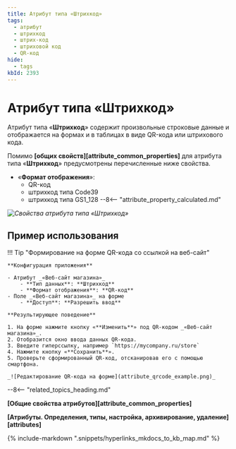 ```yaml
---
title: Атрибут типа «Штрихкод»
tags:
  - атрибут
  - штрихкод
  - штрих-код
  - штриховой код
  - QR-код
hide:
  - tags
kbId: 2393
---
```


# Атрибут типа «Штрихкод»

Атрибут типа «**Штрихкод**» содержит произвольные строковые данные и отображается на формах и в таблицах в виде QR-кода или штрихового кода.

Помимо **[общих свойств][attribute_common_properties]** для атрибута типа «**Штрихкод**» предусмотрены перечисленные ниже свойства.

- «**Формат отображения**»:
    - QR-код
    - штрихкод типа Code39
    - штрихкод типа GS1_128
--8<-- "attribute_property_calculated.md"

_![Свойства атрибута типа «Штрихкод»](attribute_qrcode_properties.png)_

## Пример использования

!!! Tip "Формирование на форме QR-кода со ссылкой на веб-сайт"

    **Конфигурация приложения**

    - Атрибут _«Веб-сайт магазина»_
        - **Тип данных**: **Штрихкод**
        - **Формат отображения**: **QR-код**
    - Поле _«Веб-сайт магазина»_ на форме
        - **Доступ**: **Разрешить ввод**

    **Результирующее поведение**

    1. На форме нажмите кнопку «**Изменить**» под QR-кодом _«Веб-сайт магазина»_.
    2. Отобразится окно ввода данных QR-кода.
    3. Введите гиперссылку, например `https://mycompany.ru/store`
    4. Нажмите кнопку «**Сохранить**».
    5. Проверьте сформированный QR-код, отсканировав его с помощью смартфона.

    _![Редактирование QR-кода на форме](attribute_qrcode_example.png)_

--8<-- "related_topics_heading.md"

**[Общие свойства атрибутов][attribute_common_properties]**

**[Атрибуты. Определения, типы, настройка, архивирование, удаление][attributes]**

{%
include-markdown ".snippets/hyperlinks_mkdocs_to_kb_map.md"
%}
